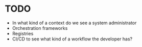TODO
=======

- In what kind of a context do we see a system administrator
- Orchestration frameworks
- Registries
- CI/CD to see what kind of a workflow the developer has?
